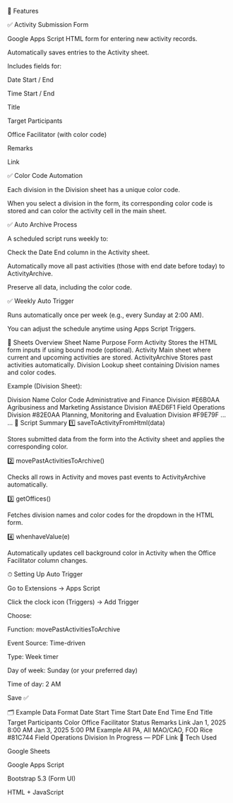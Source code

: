 🚀 Features

✅ Activity Submission Form

Google Apps Script HTML form for entering new activity records.

Automatically saves entries to the Activity sheet.

Includes fields for:

Date Start / End

Time Start / End

Title

Target Participants

Office Facilitator (with color code)

Remarks

Link

✅ Color Code Automation

Each division in the Division sheet has a unique color code.

When you select a division in the form, its corresponding color code is stored and can color the activity cell in the main sheet.

✅ Auto Archive Process

A scheduled script runs weekly to:

Check the Date End column in the Activity sheet.

Automatically move all past activities (those with end date before today) to ActivityArchive.

Preserve all data, including the color code.

✅ Weekly Auto Trigger

Runs automatically once per week (e.g., every Sunday at 2:00 AM).

You can adjust the schedule anytime using Apps Script Triggers.

🧩 Sheets Overview
Sheet Name	Purpose
Form Activity	Stores the HTML form inputs if using bound mode (optional).
Activity	Main sheet where current and upcoming activities are stored.
ActivityArchive	Stores past activities automatically.
Division	Lookup sheet containing Division names and color codes.

Example (Division Sheet):

Division Name	Color Code
Administrative and Finance Division	#E6B0AA
Agribusiness and Marketing Assistance Division	#AED6F1
Field Operations Division	#82E0AA
Planning, Monitoring and Evaluation Division	#F9E79F
...	...
🧠 Script Summary
1️⃣ saveToActivityFromHtml(data)

Stores submitted data from the form into the Activity sheet and applies the corresponding color.

2️⃣ movePastActivitiesToArchive()

Checks all rows in Activity and moves past events to ActivityArchive automatically.

3️⃣ getOffices()

Fetches division names and color codes for the dropdown in the HTML form.

4️⃣ whenhaveValue(e)

Automatically updates cell background color in Activity when the Office Facilitator column changes.

⏱ Setting Up Auto Trigger

Go to Extensions → Apps Script

Click the clock icon (Triggers) → Add Trigger

Choose:

Function: movePastActivitiesToArchive

Event Source: Time-driven

Type: Week timer

Day of week: Sunday (or your preferred day)

Time of day: 2 AM

Save ✅

🗂 Example Data Format
Date Start	Time Start	Date End	Time End	Title	Target Participants	Color	Office Facilitator	Status	Remarks	Link
Jan 1, 2025	8:00 AM	Jan 3, 2025	5:00 PM	Example	All PA, All MAO/CAO, FOD Rice	#81C744	Field Operations Division	In Progress	—	PDF Link
🧰 Tech Used

Google Sheets

Google Apps Script

Bootstrap 5.3 (Form UI)

HTML + JavaScript
